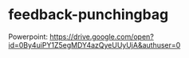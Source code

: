 # feedback-punchingbag
Powerpoint: https://drive.google.com/open?id=0By4uiPY1Z5egMDY4azQyeUUyUjA&authuser=0
